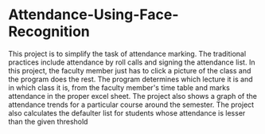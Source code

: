 # Attendance-Using-Face-Recognition
This project is to simplify the task of attendance marking. The traditional practices include attendance by roll calls and signing the attendance list. In this project, the faculty member just has to click a picture of the class and the program does the rest. The program determines which lecture it is and in which class it is, from the faculty member's time table and marks attendance in the proper excel sheet. The project also shows a graph of the attendance trends for a particular course around the semester. The project also calculates the defaulter list for students whose attendance is lesser than the given threshold
